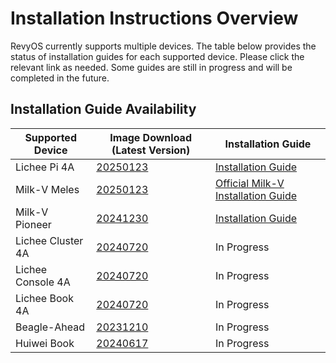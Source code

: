 # Installation Instructions Overview

RevyOS currently supports multiple devices. The table below provides the status of installation guides for each supported device. Please click the relevant link as needed. Some guides are still in progress and will be completed in the future.

## Installation Guide Availability

| Supported Device   | Image Download (Latest Version)                      | Installation Guide                                 |
| ------------------ | ---------------------------------------------------- | ---------------------------------------------- |
| Lichee Pi 4A       | [20250123](https://mirror.iscas.ac.cn/revyos/extra/images/lpi4a/20250123/)       | [Installation Guide](licheepi4a.md)               |
| Milk-V Meles       | [20250123](https://mirror.iscas.ac.cn/revyos/extra/images/meles/20250123/)       | [Official Milk-V Installation Guide](https://milkv.io/docs/meles/installation) |
| Milk-V Pioneer     | [20241230](https://mirror.iscas.ac.cn/revyos/extra/images/sg2042/20241230/)      | [Installation Guide](milkv-pioneer.md)            |
| Lichee Cluster 4A  | [20240720](https://mirror.iscas.ac.cn/revyos/extra/images/lpi4a/)                | In Progress                                    |
| Lichee Console 4A  | [20240720](https://mirror.iscas.ac.cn/revyos/extra/images/lcon4a/20240720/)      | In Progress                                    |
| Lichee Book 4A     | [20240720](https://mirror.iscas.ac.cn/revyos/extra/images/laptop4a/)             | In Progress                                    |
| Beagle-Ahead       | [20231210](https://mirror.iscas.ac.cn/revyos/extra/images/beagle/20231210/)      | In Progress                                    |
| Huiwei Book        | [20240617](https://mirror.iscas.ac.cn/revyos/extra/images/huiwei/test/20240617/) | In Progress                                    |
